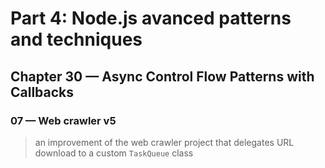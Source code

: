# Part 4: Node.js avanced patterns and techniques
## Chapter 30 &mdash; Async Control Flow Patterns with Callbacks
### 07 &mdash; Web crawler v5
> an improvement of the web crawler project that delegates URL download to a custom `TaskQueue` class
